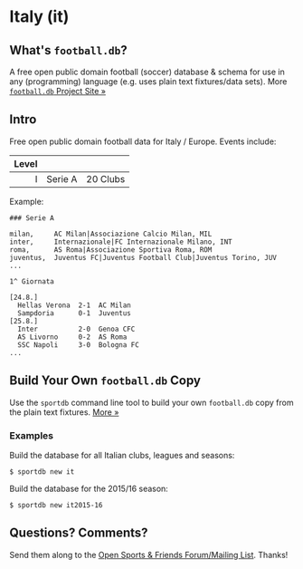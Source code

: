 # Italy (it)

## What's `football.db`?

A free open public domain football (soccer) database & schema
for use in any (programming) language
(e.g. uses plain text fixtures/data sets).
More [`football.db` Project Site »](http://openfootball.github.io)

## Intro

Free open public domain football data for Italy / Europe.
Events include:

| Level |                             |           |
| ----: | --------------------------- | --------- |
|     I | Serie A                     | 20 Clubs  |


Example:

~~~
### Serie A

milan,     AC Milan|Associazione Calcio Milan, MIL
inter,     Internazionale|FC Internazionale Milano, INT
roma,      AS Roma|Associazione Sportiva Roma, ROM
juventus,  Juventus FC|Juventus Football Club|Juventus Torino, JUV
...
~~~


~~~
1^ Giornata

[24.8.]
  Hellas Verona  2-1  AC Milan
  Sampdoria      0-1  Juventus
[25.8.]
  Inter          2-0  Genoa CFC
  AS Livorno     0-2  AS Roma
  SSC Napoli     3-0  Bologna FC
...
~~~


## Build Your Own `football.db` Copy

Use the `sportdb` command line tool to build your own `football.db` copy
from the plain text fixtures. [More »](http://openfootball.github.io/build.html)


### Examples

Build the database for all Italian clubs, leagues and seasons:

    $ sportdb new it

Build the database for the 2015/16 season:

    $ sportdb new it2015-16



## Questions? Comments?

Send them along to the
[Open Sports & Friends Forum/Mailing List](http://groups.google.com/group/opensport).
Thanks!
